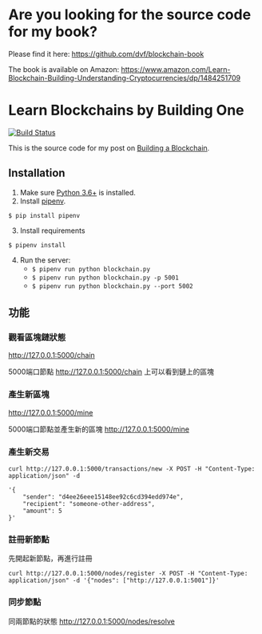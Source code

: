 # Are you looking for the source code for my book?

Please find it here: https://github.com/dvf/blockchain-book

The book is available on Amazon: https://www.amazon.com/Learn-Blockchain-Building-Understanding-Cryptocurrencies/dp/1484251709

# Learn Blockchains by Building One

[![Build Status](https://travis-ci.org/dvf/blockchain.svg?branch=master)](https://travis-ci.org/dvf/blockchain)

This is the source code for my post on [Building a Blockchain](https://medium.com/p/117428612f46). 

## Installation

1. Make sure [Python 3.6+](https://www.python.org/downloads/) is installed. 
2. Install [pipenv](https://github.com/kennethreitz/pipenv). 

```
$ pip install pipenv 
```
3. Install requirements  
```
$ pipenv install 
``` 

4. Run the server:
    * `$ pipenv run python blockchain.py` 
    * `$ pipenv run python blockchain.py -p 5001`
    * `$ pipenv run python blockchain.py --port 5002`
    
## 功能
### 觀看區塊鏈狀態
http://127.0.0.1:5000/chain

5000端口節點 http://127.0.0.1:5000/chain 上可以看到鏈上的區塊
### 產生新區塊
http://127.0.0.1:5000/mine

5000端口節點並產生新的區塊 http://127.0.0.1:5000/mine
### 產生新交易
```
curl http://127.0.0.1:5000/transactions/new -X POST -H "Content-Type: application/json" -d 

'{
    "sender": "d4ee26eee15148ee92c6cd394edd974e",
    "recipient": "someone-other-address",
    "amount": 5
}'
```
### 註冊新節點
先開起新節點，再進行註冊
```
curl http://127.0.0.1:5000/nodes/register -X POST -H "Content-Type: application/json" -d '{"nodes": ["http://127.0.0.1:5001"]}'
```
### 同步節點
同兩節點的狀態
http://127.0.0.1:5000/nodes/resolve










